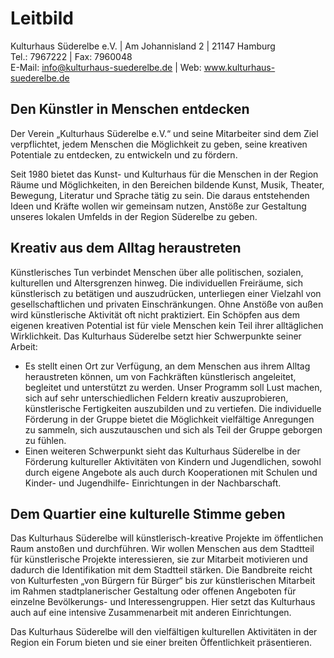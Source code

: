 # Leitbild

Kulturhaus Süderelbe e.V. | Am Johannisland 2 | 21147 Hamburg  
Tel.: 7967222 | Fax: 7960048  
E-Mail: info@kulturhaus-suederelbe.de | Web:
www.kulturhaus-suederelbe.de

## Den Künstler in Menschen entdecken

Der Verein „Kulturhaus Süderelbe e.V.“ und seine Mitarbeiter sind dem
Ziel verpflichtet, jedem Menschen die Möglichkeit zu geben, seine
kreativen Potentiale zu entdecken, zu entwickeln und zu fördern.

Seit 1980 bietet das Kunst- und Kulturhaus für die Menschen in der
Region Räume und Möglichkeiten, in den Bereichen bildende Kunst, Musik,
Theater, Bewegung, Literatur und Sprache tätig zu sein. Die daraus
entstehenden Ideen und Kräfte wollen wir gemeinsam nutzen, Anstöße zur
Gestaltung unseres lokalen Umfelds in der Region Süderelbe zu geben.

## Kreativ aus dem Alltag heraustreten

Künstlerisches Tun verbindet Menschen über alle politischen, sozialen,
kulturellen und Altersgrenzen hinweg. Die individuellen Freiräume, sich
künstlerisch zu betätigen und auszudrücken, unterliegen einer Vielzahl
von gesellschaftlichen und privaten Einschränkungen. Ohne Anstöße von
außen wird künstlerische Aktivität oft nicht praktiziert. Ein Schöpfen
aus dem eigenen kreativen Potential ist für viele Menschen kein Teil
ihrer alltäglichen Wirklichkeit. Das Kulturhaus Süderelbe setzt hier
Schwerpunkte seiner Arbeit:

-   Es stellt einen Ort zur Verfügung, an dem Menschen aus ihrem Alltag
    heraustreten können, um von Fachkräften künstlerisch angeleitet,
    begleitet und unterstützt zu werden. Unser Programm soll Lust
    machen, sich auf sehr unterschiedlichen Feldern kreativ
    auszuprobieren, künstlerische Fertigkeiten auszubilden und zu
    vertiefen. Die individuelle Förderung in der Gruppe bietet die
    Möglichkeit vielfältige Anregungen zu sammeln, sich auszutauschen
    und sich als Teil der Gruppe geborgen zu fühlen.
-   Einen weiteren Schwerpunkt sieht das Kulturhaus Süderelbe in der
    Förderung kultureller Aktivitäten von Kindern und Jugendlichen,
    sowohl durch eigene Angebote als auch durch Kooperationen mit
    Schulen und Kinder- und Jugendhilfe- Einrichtungen in der
    Nachbarschaft.

## Dem Quartier eine kulturelle Stimme geben

Das Kulturhaus Süderelbe will künstlerisch-kreative Projekte im
öffentlichen Raum anstoßen und durchführen. Wir wollen Menschen aus dem
Stadtteil für künstlerische Projekte interessieren, sie zur Mitarbeit
motivieren und dadurch die Identifikation mit dem Stadtteil stärken. Die
Bandbreite reicht von Kulturfesten „von Bürgern für Bürger“ bis zur
künstlerischen Mitarbeit im Rahmen stadtplanerischer Gestaltung oder
offenen Angeboten für einzelne Bevölkerungs- und Interessengruppen. Hier
setzt das Kulturhaus auch auf eine intensive Zusammenarbeit mit anderen
Einrichtungen.

Das Kulturhaus Süderelbe will den vielfältigen kulturellen Aktivitäten
in der Region ein Forum bieten und sie einer breiten Öffentlichkeit
präsentieren.
